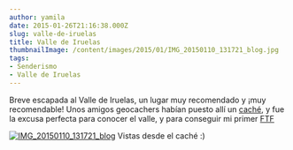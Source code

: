 ```yaml
---
author: yamila
date: 2015-01-26T21:16:38.000Z
slug: valle-de-iruelas
title: Valle de Iruelas
thumbnailImage: /content/images/2015/01/IMG_20150110_131721_blog.jpg
tags:
- Senderismo
- Valle de Iruelas
---
```



Breve escapada al Valle de Iruelas, un lugar muy recomendado y ¡muy recomendable! Unos amigos geocachers habían puesto allí un [caché](http:/www.geocaching.com/geocache/GC5JA47_burguillo-on-the-rocks), y fue la excusa perfecta para conocer el valle, y para conseguir mi primer [FTF](http:/www.geocaching.com/seek/log.aspx?LUID=1b8b55f4-edb9-4d2e-9027-9dbfd7e03369)

[![IMG_20150110_131721_blog](/content/images/2015/01/IMG_20150110_131721_blog.jpg#full)](/content/images/2015/01/IMG_20150110_131721_blog.jpg#small)
Vistas desde el caché :)


